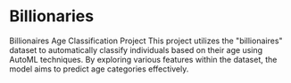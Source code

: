 # Billionaries
Billionaires Age Classification Project This project utilizes the "billionaires" dataset to automatically classify individuals based on their age using AutoML techniques. By exploring various features within the dataset, the model aims to predict age categories effectively.
